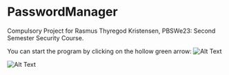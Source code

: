 # PasswordManager

Compulsory Project for Rasmus Thyregod Kristensen, PBSWe23: Second Semester Security Course.

You can start the program by clicking on the hollow green arrow: <img src="https://i.gyazo.com/993a800b3e576ad36234bcc81e94a516.png" alt="Alt Text">

<img src="https://i.gyazo.com/03b84f1cb147738fda571bddb29941b9.png" alt="Alt Text">
